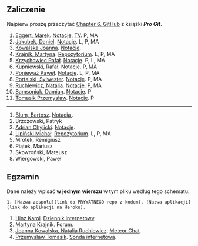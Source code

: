 ## Zaliczenie

Najpierw proszę przeczytać [Chapter 6. GitHub](http://git-scm.com/book/en/v2)
z książki ***Pro Git***.

<!--
Dane należy wpisać **w jednym wierszu** w tym pliku według tego schematu:

```console
1. [Nazwisko Imię](link do strony na GitHub). [Notacje](link do repo z kodem).
```
-->

1. [Eggert, Marek](http://marek4f.github.io/). [Notacje](https://github.com/Marek4f/techniki), [TV](http://marek4f.github.io/tv.html). P, MA
1. [Jakubek, Daniel](http://kassszub.github.io/). [Notacje](https://github.com/kassszub/ti-md-ascii-web). L, P, MA
1. [Kowalska Joanna](http://jkowalska.github.io). [Notacje](https://github.com/jkowalska/LabTI).
1. [Krajnik, Martyna](http://mkrajnik.github.io/). [Repozytorium](https://github.com/mkrajnik/Techniki-Internetowe). L, P, MA
1. [Krzychowiec Rafał](http://stringhead.github.io/index.html). [Notacje](https://github.com/StringHead/Techniki-internetowe/blob/master/README.md). P, L, MA
1. [Kupniewski, Rafał](http://rkupniewski.github.io/). Notacje. P, MA
1. [Ponieważ Paweł](http://pponiewaz.github.io). [Notacje](https://github.com/pponiewaz/TI). L, P, MA
1. [Portalski, Sylwester](http://sportalski.github.io). [Notacje](http://github.com/sportalski/techniki-lab). P, MA
1. [Ruchlewicz, Natalia](http://nruchlewicz.github.io/). [Notacje](https://github.com/nruchlewicz/Techniki-lab). P, MA
1. [Samsoniuk, Damian](http://dsamsoniuk.github.io). [Notacje](github.com/dsamsoniuk/laboratoria). P
1. [Tomasik Przemysław](http://ptomasik1.github.io/). [Notacje](https://github.com/ptomasik1/Zaliczenie-TI-2015). P

----

1. [Blum, Bartosz](http://BlumBartosz.github.io). [Notacja ](https://github.com/BlumBartosz/TI).
1. Brzozowski, Patryk
1. [Adrian Chylicki](http://aadrianch.github.io/). [Notacje](https://github.com/aadrianch/TI).
1. [Lipiński Michał](http://mlipinski2.github.io/). [Repozytorium](https://github.com/mlipinski2/TI). L, P, MA
1. Mrotek, Remigiusz
1. Piątek, Mariusz
1. Skowroński, Mateusz
1. Wiergowski, Paweł


## Egzamin

Dane należy wpisać **w jednym wierszu** w tym pliku według tego schematu:

```console
1. [Nazwa zespołu](link do PRYWATNEGO repo z kodem). [Nazwa aplikacji](link do aplikacji na Heroku).
```

1. [Hinz Karol](https://github.com/khinz/przedmioty_UG). [Dziennik internetowy](http://dziennik_internetowy.meteor.com).
1. [Martyna Krajnik](https://github.com/mkrajnik/Techniki-Internetowe/tree/master/techniki2). [Forum](http://mkrajnik.meteor.com).
1. [Joanna Kowalska, Natalia Ruchlewicz](https://bitbucket.org/projekt_inf/meteor-chat). [Meteor Chat](http://meteor-chat.meteor.com).
1. [Przemyslaw Tomasik](https://github.com/ptomasik1/Glosuj). [Sonda internetowa](http://ptomasik.meteor.com/).
